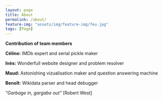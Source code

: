 ```yaml
---
layout: page
title: About
permalink: /about/
feature-img: "assets/img/feature-img/feu.jpg"
tags: [Page]
---
```


**Contribution of team members**

**Céline:**  IMDb expert and serial pickle maker

**Inès:**  Wonderfull website designer and problem resolver

**Maud:**  Astonishing vizualisation maker and question answering machine

**Benoît:**  Wikidata parser and head debugger

*"Garbage in, gargabe out"* [Robert West]

